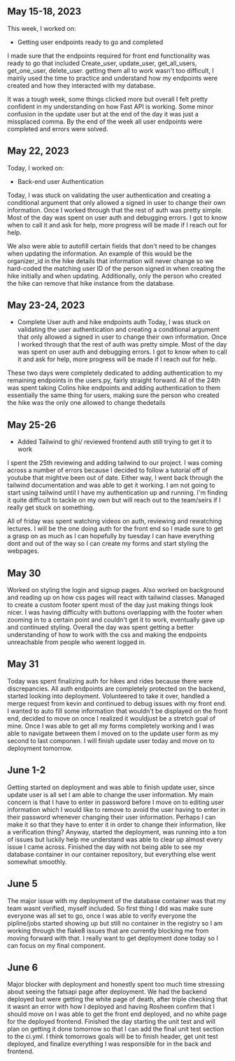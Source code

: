 ## May 15-18, 2023

This week, I worked on:

* Getting user endpoints ready to go and completed

I made sure that the endpoints required for front end 
functionality was ready to go that included Create_user, 
update_user, get_all_users, get_one_user, delete_user. 
getting them all to work wasn't too difficult, I mainly 
used the time to practice and understand how my endpoints 
were created and how they interacted with my database. 


It was a tough week, some things clicked more but overall
I felt pretty confident in my understanding on how Fast 
API is working. Some minor confusion in the update user 
but at the end of the day it was just a missplaced comma.
By the end of the week all user endpoints were completed 
and errors were solved.



## May 22, 2023

Today, I worked on:

* Back-end user Authentication 


Today, I was stuck on validating the user authentication
and creating a conditional argument that only allowed
a signed in user to change their own information. Once 
I worked through that the rest of auth was pretty simple.
Most of the day was spent on user auth and debugging errors.
I got to know when to call it and ask for help, more 
progress will be made if I reach out for help.

We also were able to autofill certain fields that don't 
need to be changes when updating the information. An 
example of this would be the organizer_id in the hike 
details that information will never change so we 
hard-coded the matching user ID of the person signed in
when creating the hike initially and when updating. 
Additionally, only the person who created the hike can 
remove that hike instance from the database.  

## May 23-24, 2023

* Complete User auth and hike endpoints auth
Today, I was stuck on validating the user authentication
and creating a conditional argument that only allowed
a signed in user to change their own information. Once 
I worked through that the rest of auth was pretty simple.
Most of the day was spent on user auth and debugging errors.
I got to know when to call it and ask for help, more 
progress will be made if I reach out for help.

These two days were completely dedicated to adding 
authentication to my remaining endpoints in the users.py, 
fairly straight forward. All of the 24th was spent taking
Colins hike endpoints and adding authentication to them
essentially the same thing for users, making sure the 
person who created the hike was the only one allowed to 
change thedetails

## May 25-26

* Added Tailwind to ghi/ reviewed frontend auth still trying to get it to work


I spent the 25th reviewing and adding tailwind to our 
project. I was coming across a number of errors because 
I decided to follow a tutorial off of youtube that 
mightve been out of date. Either way, I went back through 
the tailwind documentation and was able to get it working. 
I am not going to start using tailwind until I have my 
authentication up and running. I'm finding it quite 
difficult to tackle on my own but will reach out to the 
team/seirs if I really get stuck on something.

All of friday was spent watching videos on auth, 
reviewing and rewatching lectures. I will be the one 
doing auth for the front end so I made sure to get a grasp 
on as much as I can hopefully by tuesday I can have
everything dont and out of the way so I can create
my forms and start styling the webpages.

## May 30
Worked on styling the login and signup pages. Also worked 
on background and reading up on how css pages will react 
with tailwind classes. Managed to create a custom footer 
spent most of the day just making things look nicer. I was
having difficulty with buttons overlapping with the footer
when zooming in to a certain point and couldn't get it to 
work, eventually gave up and continued styling. Overall the 
day was spent getting a better understanding of how to work 
with the css and making the endpoints unreachable from 
people who werent logged in.

## May 31
Today was spent finalizing auth for hikes and rides because 
there were discrepancies. All auth endpoints are completely 
protected on the backend, started looking into deployment. 
Volunteered to take it over, handled a merge request from 
kevin and continued to debug issues with my front end. I 
wanted to auto fill some information that wouldn't be
displayed on the front end, decided to move on once I 
realized it wouldjust be a stretch goal of mine. Once I was 
able to get all my forms completely working and I was able 
to navigate between them I moved on to the update user form 
as my second to last componen. I will finish update user 
today and move on to deployment tomorrow.

## June 1-2
Getting started on deployment and was able to finish update 
user, since update user is all set I am able to change the 
user information. My main concern is that I have to enter in 
password before I move on to editing user information which 
I would like to remove to avoid the user having to enter in 
their password whenever changing their user information.
Perhaps I can make it so that they have to enter it in order 
to change their information, like a verification thing? 
Anyway, started the deployment, was running into a ton of 
issues but luckily help me understand was able to clear up
almost every issue I came across. Finished the day with 
not being able to see my database container in our 
container repository, but everything else went somewhat 
smoothly.

## June 5
The major issue with my deployment of the database container
was that my team wasnt verified, myself included. So first
thing I did was make sure everyone was all set to go, once I
was able to verify everyone the pipline/jobs started showing
up but still no container in the registry so I am working 
through the flake8 issues that are currently blocking me 
from moving forward with that. I really want to get 
deployment done today so I can focus on my final component. 

## June 6
Major blocker with deployment and honestly spent too much time 
stressing about seeing the fatsapi page after deployment. We 
had the backend deployed but were getting the white page of 
death, after triple checking that it wasnt an error with how
I deployed and having Rosheen confirm that I should move on 
I was able to get the front end deployed, and no white page
for the deployed frontend. Finished the day starting the unit
test and will plan on getting it done tomorrow so that I can 
add the final unit test section to the ci.yml. I think 
tomorrows goals will be to finish header, get unit test
deployed, and finalize everything I was responsible for in the
back and frontend. 